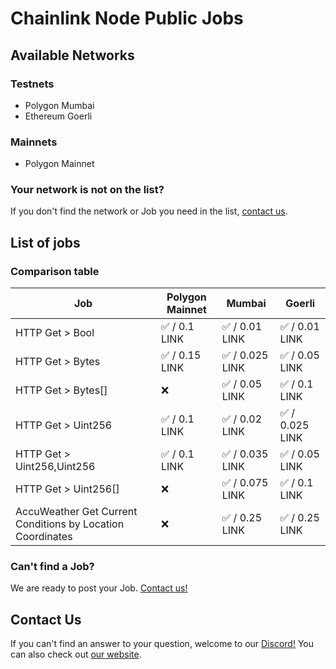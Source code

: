 # Chainlink Node Public Jobs

## Available Networks

### Testnets

- Polygon Mumbai
- Ethereum Goerli

### Mainnets

- Polygon Mainnet

### Your network is not on the list?

If you don't find the network or Job you need in the list, [contact us](#contact-us).

## List of jobs

### Comparison table

| Job                                                        | Polygon Mainnet | Mumbai          | Goerli          |
| ---------------------------------------------------------- | --------------- | --------------- | --------------- |
| HTTP Get > Bool                                            | ✅ / 0.1 LINK   | ✅ / 0.01 LINK  | ✅ / 0.01 LINK  |
| HTTP Get > Bytes                                           | ✅ / 0.15 LINK  | ✅ / 0.025 LINK | ✅ / 0.05 LINK  |
| HTTP Get > Bytes[]                                         | ❌              | ✅ / 0.05 LINK  | ✅ / 0.1 LINK   |
| HTTP Get > Uint256                                         | ✅ / 0.1 LINK   | ✅ / 0.02 LINK  | ✅ / 0.025 LINK |
| HTTP Get > Uint256,Uint256                                 | ✅ / 0.1 LINK   | ✅ / 0.035 LINK | ✅ / 0.05 LINK  |
| HTTP Get > Uint256[]                                       | ❌              | ✅ / 0.075 LINK | ✅ / 0.1 LINK   |
| AccuWeather Get Current Conditions by Location Coordinates | ❌              | ✅ / 0.25 LINK  | ✅ / 0.25 LINK  |

### Can't find a Job?

We are ready to post your Job. [Contact us!](#contact-us)

## Contact Us

If you can't find an answer to your question, welcome to our [Discord!](https://discord.com/channels/979501447173533776)
You can also check out [our website](https://www.oraclelabs.link).
